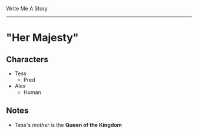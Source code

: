 Write Me A Story
****************

"Her Majesty"
=============

Characters
----------
- Tess
	- Pred
- Alex
	- Human

Notes
-----
- Tess's _mother_ is the __Queen of the Kingdom__